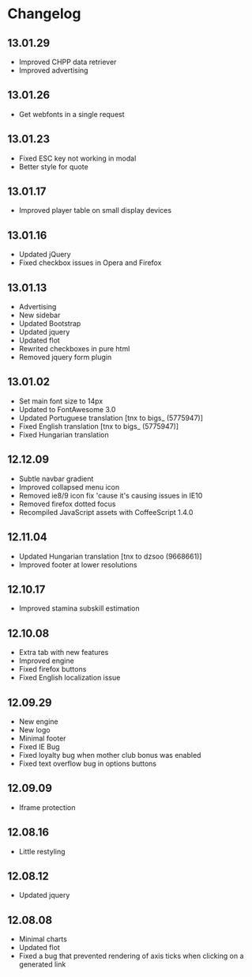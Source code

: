 Changelog
=========

13.01.29
--------
* Improved CHPP data retriever
* Improved advertising

13.01.26
--------
* Get webfonts in a single request

13.01.23
--------
* Fixed ESC key not working in modal
* Better style for quote

13.01.17
--------
* Improved player table on small display devices

13.01.16
--------
* Updated jQuery
* Fixed checkbox issues in Opera and Firefox

13.01.13
--------
* Advertising
* New sidebar
* Updated Bootstrap
* Updated jquery
* Updated flot
* Rewrited checkboxes in pure html
* Removed jquery form plugin

13.01.02
--------
* Set main font size to 14px
* Updated to FontAwesome 3.0
* Updated Portuguese translation [tnx to bigs_ (5775947)]
* Fixed English translation [tnx to bigs_ (5775947)]
* Fixed Hungarian translation

12.12.09
--------
* Subtle navbar gradient
* Improved collapsed menu icon
* Removed ie8/9 icon fix 'cause it's causing issues in IE10
* Removed firefox dotted focus
* Recompiled JavaScript assets with CoffeeScript 1.4.0

12.11.04
--------
* Updated Hungarian translation [tnx to dzsoo (9668661)]
* Improved footer at lower resolutions

12.10.17
--------
* Improved stamina subskill estimation

12.10.08
--------
* Extra tab with new features
* Improved engine
* Fixed firefox buttons
* Fixed English localization issue

12.09.29
--------
* New engine
* New logo
* Minimal footer
* Fixed IE Bug
* Fixed loyalty bug when mother club bonus was enabled
* Fixed text overflow bug in options buttons

12.09.09
--------
* Iframe protection

12.08.16
--------
* Little restyling

12.08.12
--------
* Updated jquery

12.08.08
--------
* Minimal charts
* Updated flot
* Fixed a bug that prevented rendering of axis ticks when clicking on a generated link

